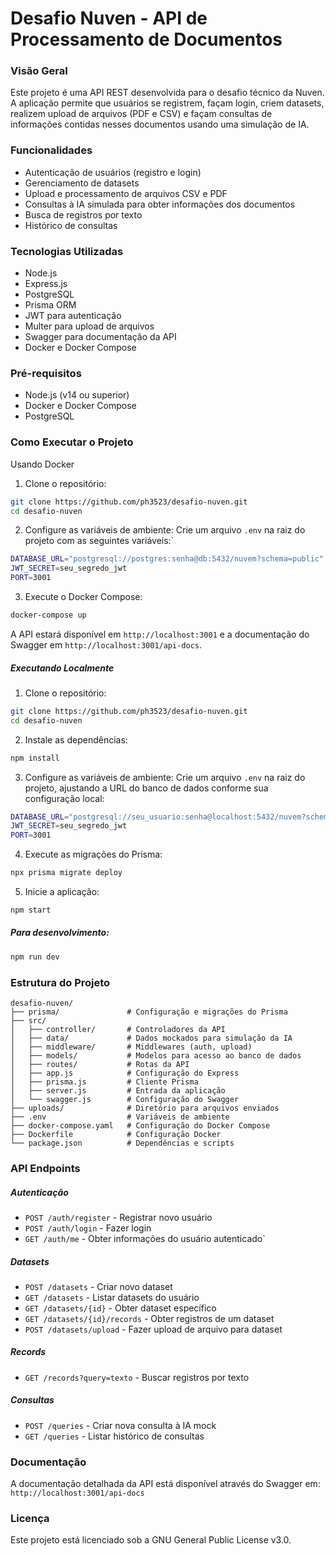 # Desafio Nuven - API de Processamento de Documentos

### Visão Geral

Este projeto é uma API REST desenvolvida para o desafio técnico da Nuven. A aplicação permite que usuários se registrem, façam login, criem datasets, realizem upload de arquivos (PDF e CSV) e façam consultas de informações contidas nesses documentos usando uma simulação de IA.

### Funcionalidades

- Autenticação de usuários (registro e login)
- Gerenciamento de datasets
- Upload e processamento de arquivos CSV e PDF
- Consultas à IA simulada para obter informações dos documentos
- Busca de registros por texto
- Histórico de consultas

### Tecnologias Utilizadas

- Node.js
- Express.js
- PostgreSQL
- Prisma ORM
- JWT para autenticação
- Multer para upload de arquivos
- Swagger para documentação da API
- Docker e Docker Compose


### Pré-requisitos

- Node.js (v14 ou superior)
- Docker e Docker Compose
- PostgreSQL

### Como Executar o Projeto

Usando Docker

1. Clone o repositório:

```sh
git clone https://github.com/ph3523/desafio-nuven.git
cd desafio-nuven
```

2. Configure as variáveis de ambiente: Crie um arquivo ``.env`` na raiz do projeto com as seguintes variáveis:`

```sh
DATABASE_URL="postgresql://postgres:senha@db:5432/nuvem?schema=public"
JWT_SECRET=seu_segredo_jwt
PORT=3001
```

3. Execute o Docker Compose:

```sh
docker-compose up
```

A API estará disponível em ``http://localhost:3001`` e a documentação do Swagger em ``http://localhost:3001/api-docs``.

##### Executando Localmente

1. Clone o repositório:

```sh
git clone https://github.com/ph3523/desafio-nuven.git
cd desafio-nuven
```

2. Instale as dependências:

```sh
npm install
```

3. Configure as variáveis de ambiente: Crie um arquivo ``.env`` na raiz do projeto, ajustando a URL do banco de dados conforme sua configuração local:

```sh
DATABASE_URL="postgresql://seu_usuario:senha@localhost:5432/nuvem?schema=public"
JWT_SECRET=seu_segredo_jwt
PORT=3001
```

4. Execute as migrações do Prisma:

```sh
npx prisma migrate deploy
```

5. Inicie a aplicação:

```sh
npm start
```

##### Para desenvolvimento:

```sh
npm run dev
```

### Estrutura do Projeto

```
desafio-nuven/
├── prisma/               # Configuração e migrações do Prisma
├── src/
│   ├── controller/       # Controladores da API
│   ├── data/             # Dados mockados para simulação da IA
│   ├── middleware/       # Middlewares (auth, upload)
│   ├── models/           # Modelos para acesso ao banco de dados
│   ├── routes/           # Rotas da API
│   ├── app.js            # Configuração do Express
│   ├── prisma.js         # Cliente Prisma
│   ├── server.js         # Entrada da aplicação
│   └── swagger.js        # Configuração do Swagger
├── uploads/              # Diretório para arquivos enviados
├── .env                  # Variáveis de ambiente
├── docker-compose.yaml   # Configuração do Docker Compose
├── Dockerfile            # Configuração Docker
└── package.json          # Dependências e scripts
```

### API Endpoints

##### Autenticação

- ``POST /auth/register`` - Registrar novo usuário
- ``POST /auth/login`` - Fazer login
- ``GET /auth/me`` - Obter informações do usuário autenticado`

##### Datasets

- ``POST /datasets`` - Criar novo dataset
- ``GET /datasets`` - Listar datasets do usuário
- ``GET /datasets/{id}`` - Obter dataset específico
- ``GET /datasets/{id}/records`` - Obter registros de um dataset
- ``POST /datasets/upload`` - Fazer upload de arquivo para dataset

##### Records

- ``GET /records?query=texto`` - Buscar registros por texto

##### Consultas

- ``POST /queries`` - Criar nova consulta à IA mock
- ``GET /queries`` - Listar histórico de consultas

### Documentação

A documentação detalhada da API está disponível através do Swagger em: ``http://localhost:3001/api-docs``

### Licença

Este projeto está licenciado sob a GNU General Public License v3.0.